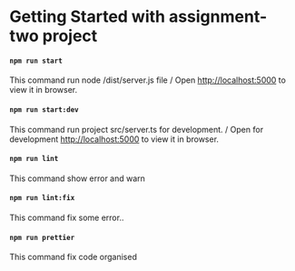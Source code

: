 # Getting Started with assignment-two project

#### `npm run start`

This command run node /dist/server.js file /
Open [http://localhost:5000](http://localhost:5000) to view it in browser.

#### `npm run start:dev`

This command run project src/server.ts for development. /
Open for development [http://localhost:5000](http://localhost:5000) to view it in browser.

#### `npm run lint`

This command show error and warn 

#### `npm run lint:fix`

This command fix some error..

#### `npm run prettier`

This command fix code organised 
